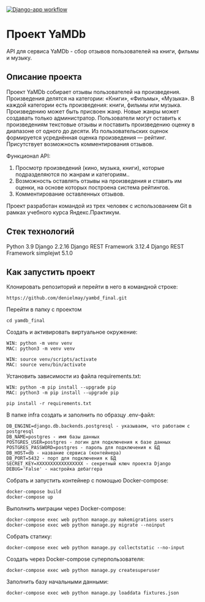 [![Django-app workflow](https://github.com/AxelVonReems/yamdb_final/actions/workflows/yamdb_workflow.yml/badge.svg?branch=master)](https://github.com/AxelVonReems/yamdb_final/actions/workflows/yamdb_workflow.yml)

# Проект YaMDb

API для сервиса YaMDb - сбор отзывов пользователей на книги, фильмы и музыку.

## Описание проекта

Проект YaMDb собирает отзывы пользователей на произведения. Произведения делятся на категории: «Книги», «Фильмы», «Музыка». В каждой категории есть произведения: книги, фильмы или музыка. Произведению может быть присвоен жанр. Новые жанры может создавать только администратор. Пользователи могут оставить к произведениям текстовые отзывы и поставить произведению оценку в диапазоне от одного до десяти. Из пользовательских оценок формируется усреднённая оценка произведения — рейтинг. Присутствует возможность комментирования отзывов.

Функционал API:
1) Просмотр произведений (кино, музыка, книги), которые подразделяются по жанрам и категориям..
2) Возможность оставлять отзывы на произведения и ставить им оценки, на основе которых построена система рейтингов.
3) Комментирование оставленных отзывов.

Проект разработан командой из трех человек с использованием Git в рамках учебного курса Яндекс.Практикум.

## Стек технологий

Python 3.9
Django 2.2.16
Django REST Framework 3.12.4
Django REST Framework simplejwt 5.1.0


## Как запустить проект

Клонировать репозиторий и перейти в него в командной строке:

```
https://github.com/denielmay/yambd_final.git
```

Перейти в папку с проектом

```
cd yamdb_final
```

Cоздать и активировать виртуальное окружение:

```
WIN: python -m venv venv
MAC: python3 -m venv venv
```

```
WIN: source venv/scripts/activate
MAC: source venv/bin/activate
```

Установить зависимости из файла requirements.txt:

```
WIN: python -m pip install --upgrade pip
MAC: python3 -m pip install --upgrade pip
```

```
pip install -r requirements.txt
```

В папке infra создать и заполнить по образцу .env-файл:

```
DB_ENGINE=django.db.backends.postgresql - указываем, что работаем с postgresql
DB_NAME=postgres - имя базы данных
POSTGRES_USER=postgres - логин для подключения к базе данных
POSTGRES_PASSWORD=postgres - пароль для подключения к БД
DB_HOST=db - название сервиса (контейнера)
DB_PORT=5432 - порт для подключения к БД 
SECRET_KEY=ХХХХХХХХХХХХХХХХХ - секретный ключ проекта Django
DEBUG='False' - настройка дебаггера
```

Собрать и запустить контейнер с помощью Docker-compose:

```
docker-compose build
docker-compose up
```

Выполнить миграции через Docker-compose:

```
docker-compose exec web python manage.py makemigrations users  
docker-compose exec web python manage.py migrate --noinput
```

Собрать статику:

```
docker-compose exec web python manage.py collectstatic --no-input
```

Создать через Docker-compose суперпользователя:

```
docker-compose exec web python manage.py createsuperuser
```

Заполнить базу начальными данными:

```
docker-compose exec web python manage.py loaddata fixtures.json
```
